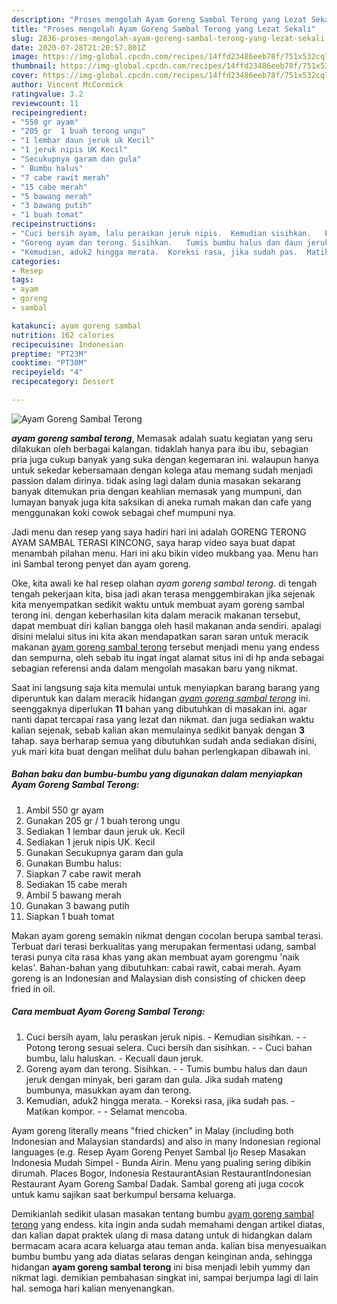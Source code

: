 ```yaml
---
description: "Proses mengolah Ayam Goreng Sambal Terong yang Lezat Sekali"
title: "Proses mengolah Ayam Goreng Sambal Terong yang Lezat Sekali"
slug: 2836-proses-mengolah-ayam-goreng-sambal-terong-yang-lezat-sekali
date: 2020-07-28T21:20:57.801Z
image: https://img-global.cpcdn.com/recipes/14ffd23486eeb78f/751x532cq70/ayam-goreng-sambal-terong-foto-resep-utama.jpg
thumbnail: https://img-global.cpcdn.com/recipes/14ffd23486eeb78f/751x532cq70/ayam-goreng-sambal-terong-foto-resep-utama.jpg
cover: https://img-global.cpcdn.com/recipes/14ffd23486eeb78f/751x532cq70/ayam-goreng-sambal-terong-foto-resep-utama.jpg
author: Vincent McCormick
ratingvalue: 3.2
reviewcount: 11
recipeingredient:
- "550 gr ayam"
- "205 gr  1 buah terong ungu"
- "1 lembar daun jeruk uk Kecil"
- "1 jeruk nipis UK Kecil"
- "Secukupnya garam dan gula"
- " Bumbu halus"
- "7 cabe rawit merah"
- "15 cabe merah"
- "5 bawang merah"
- "3 bawang putih"
- "1 buah tomat"
recipeinstructions:
- "Cuci bersih ayam, lalu peraskan jeruk nipis.  Kemudian sisihkan.   Potong terong sesuai selera. Cuci bersih dan sisihkan.  Cuci bahan bumbu, lalu haluskan.  Kecuali daun jeruk."
- "Goreng ayam dan terong. Sisihkan.   Tumis bumbu halus dan daun jeruk dengan minyak, beri garam dan gula. Jika sudah mateng bumbunya, masukkan ayam dan terong."
- "Kemudian, aduk2 hingga merata.  Koreksi rasa, jika sudah pas.  Matikan kompor.  Selamat mencoba."
categories:
- Resep
tags:
- ayam
- goreng
- sambal

katakunci: ayam goreng sambal 
nutrition: 162 calories
recipecuisine: Indonesian
preptime: "PT23M"
cooktime: "PT30M"
recipeyield: "4"
recipecategory: Dessert

---
```



![Ayam Goreng Sambal Terong](https://img-global.cpcdn.com/recipes/14ffd23486eeb78f/751x532cq70/ayam-goreng-sambal-terong-foto-resep-utama.jpg)

<b><i>ayam goreng sambal terong</i></b>, Memasak adalah suatu kegiatan yang seru dilakukan oleh berbagai kalangan. tidaklah hanya para ibu ibu, sebagian pria juga cukup banyak yang suka dengan kegemaran ini. walaupun hanya untuk sekedar kebersamaan dengan kolega atau memang sudah menjadi passion dalam dirinya. tidak asing lagi dalam dunia masakan sekarang banyak ditemukan pria dengan keahlian memasak yang mumpuni, dan lumayan banyak juga kita saksikan di aneka rumah makan dan cafe yang menggunakan koki cowok sebagai chef mumpuni nya.

Jadi menu dan resep yang saya hadiri hari ini adalah GORENG TERONG AYAM SAMBAL TERASI KINCONG, saya harap video saya buat dapat menambah pilahan menu. Hari ini aku bikin video mukbang yaa. Menu harı ini Sambal terong penyet dan ayam goreng.

Oke, kita awali ke hal resep olahan <i>ayam goreng sambal terong</i>. di tengah tengah pekerjaan kita, bisa jadi akan terasa menggembirakan jika sejenak kita menyempatkan sedikit waktu untuk membuat ayam goreng sambal terong ini. dengan keberhasilan kita dalam meracik makanan tersebut, dapat membuat diri kalian bangga oleh hasil makanan anda sendiri. apalagi disini melalui situs ini kita akan mendapatkan saran saran untuk meracik makanan <u>ayam goreng sambal terong</u> tersebut menjadi menu yang endess dan sempurna, oleh sebab itu ingat ingat alamat situs ini di hp anda sebagai sebagian referensi anda dalam mengolah masakan baru yang nikmat.


Saat ini langsung saja kita memulai untuk menyiapkan barang barang yang diperuntuk kan dalam meracik hidangan <u><i>ayam goreng sambal terong</i></u> ini. seenggaknya diperlukan <b>11</b> bahan yang dibutuhkan di masakan ini. agar nanti dapat tercapai rasa yang lezat dan nikmat. dan juga sediakan waktu kalian sejenak, sebab kalian akan memulainya sedikit banyak dengan <b>3</b> tahap. saya berharap semua yang dibutuhkan sudah anda sediakan disini, yuk mari kita buat dengan melihat dulu bahan perlengkapan dibawah ini.

<!--inarticleads1-->

##### Bahan baku dan bumbu-bumbu yang digunakan dalam menyiapkan Ayam Goreng Sambal Terong:

1. Ambil 550 gr ayam
1. Gunakan 205 gr / 1 buah terong ungu
1. Sediakan 1 lembar daun jeruk uk. Kecil
1. Sediakan 1 jeruk nipis UK. Kecil
1. Gunakan Secukupnya garam dan gula
1. Gunakan  Bumbu halus:
1. Siapkan 7 cabe rawit merah
1. Sediakan 15 cabe merah
1. Ambil 5 bawang merah
1. Gunakan 3 bawang putih
1. Siapkan 1 buah tomat


Makan ayam goreng semakin nikmat dengan cocolan berupa sambal terasi. Terbuat dari terasi berkualitas yang merupakan fermentasi udang, sambal terasi punya cita rasa khas yang akan membuat ayam gorengmu &#39;naik kelas&#39;. Bahan-bahan yang dibutuhkan: cabai rawit, cabai merah. Ayam goreng is an Indonesian and Malaysian dish consisting of chicken deep fried in oil. 

<!--inarticleads2-->

##### Cara membuat Ayam Goreng Sambal Terong:

1. Cuci bersih ayam, lalu peraskan jeruk nipis.  - Kemudian sisihkan.  -  - Potong terong sesuai selera. Cuci bersih dan sisihkan. -  - Cuci bahan bumbu, lalu haluskan.  - Kecuali daun jeruk.
1. Goreng ayam dan terong. Sisihkan.  -  - Tumis bumbu halus dan daun jeruk dengan minyak, beri garam dan gula. Jika sudah mateng bumbunya, masukkan ayam dan terong.
1. Kemudian, aduk2 hingga merata.  - Koreksi rasa, jika sudah pas.  - Matikan kompor. -  - Selamat mencoba.


Ayam goreng literally means &#34;fried chicken&#34; in Malay (including both Indonesian and Malaysian standards) and also in many Indonesian regional languages (e.g. Resep Ayam Goreng Penyet Sambal Ijo Resep Masakan Indonesia Mudah Simpel - Bunda Airin. Menu yang pualing sering dibikin dirumah. Places Bogor, Indonesia RestaurantAsian RestaurantIndonesian Restaurant Ayam Goreng Sambal Dadak. Sambal goreng ati juga cocok untuk kamu sajikan saat berkumpul bersama keluarga. 

Demikianlah sedikit ulasan masakan tentang bumbu <u>ayam goreng sambal terong</u> yang endess. kita ingin anda sudah memahami dengan artikel diatas, dan kalian dapat praktek ulang di masa datang untuk di hidangkan dalam bermacam acara acara keluarga atau teman anda. kalian bisa menyesuaikan bumbu bumbu yang ada diatas selaras dengan keinginan anda, sehingga hidangan <b>ayam goreng sambal terong</b> ini bisa menjadi lebih yummy dan nikmat lagi. demikian pembahasan singkat ini, sampai berjumpa lagi di lain hal. semoga hari kalian menyenangkan.
